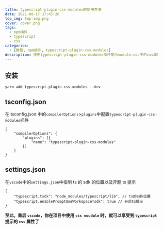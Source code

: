 ```yaml
---
title: typescript-plugin-css-modules的使用方法
date: 2021-08-17 17:45:20
top_img: top-img.png
cover: cover.png
tags:
  - npm插件
  - typescript
  - css
categories:
  - [教程, npm插件, typescript-plugin-css-modules]
description: 使用typescript-plugin-css-modules插件提示module.css中的css属性
---
```


## 安装

```
yarn add typescript-plugin-css-modules --dev
```

## tsconfig.json

在 tsconfig.json 中的`compilerOptions`>`plugins`中配置`typescript-plugin-css-modules`插件

```
{
    "compilerOptions": {
        "plugins": [{
            "name": "typescript-plugin-css-modules"
        }]
    }
}
```

## settings.json

在`vscode`中的`settings.json`中指明 ts 的 sdk 的位置以及开题 ts 提示

```
{
    "typescript.tsdk": "node_modules/typescript/lib", // ts的sdk位置
    "typescript.enablePromptUseWorkspaceTsdk": true // 开启ts提示
}
```

**至此，重启 `vscode`，你在项目中使用 `css moudule` 时，就可以享受到 `typescript` 提示的 `css` 属性了**
